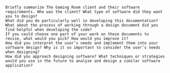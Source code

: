 
    Briefly summarize The Gaming Room client and their software requirements. Who was the client? What type of software did they want you to design?
    What did you do particularly well in developing this documentation?
    What about the process of working through a design document did you find helpful when developing the code?
    If you could choose one part of your work on these documents to revise, what would you pick? How would you improve it?
    How did you interpret the user’s needs and implement them into your software design? Why is it so important to consider the user’s needs when designing?
    How did you approach designing software? What techniques or strategies would you use in the future to analyze and design a similar software application?
